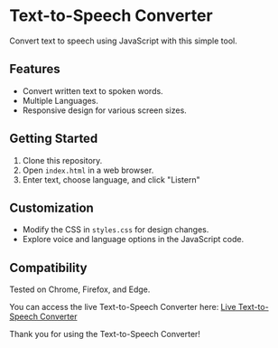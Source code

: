 # Text-to-Speech Converter

Convert text to speech using JavaScript with this simple tool. 

## Features

- Convert written text to spoken words.
- Multiple Languages.
- Responsive design for various screen sizes.

## Getting Started

1. Clone this repository.
2. Open `index.html` in a web browser.
3. Enter text, choose language, and click "Listern"

## Customization

- Modify the CSS in `styles.css` for design changes.
- Explore voice and language options in the JavaScript code.

## Compatibility

Tested on Chrome, Firefox, and Edge.

You can access the live Text-to-Speech Converter here: [Live Text-to-Speech Converter](https://text-to-speech-gautamayush.vercel.app/)


Thank you for using the Text-to-Speech Converter!

